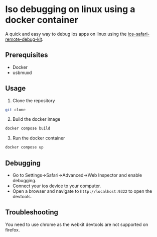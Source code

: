 # Iso debugging on linux using a docker container

A quick and easy way to debug ios apps on linux using the [ios-safari-remote-debug-kit](https://github.com/HimbeersaftLP/ios-safari-remote-debug-kit). 

## Prerequisites
- Docker
- usbmuxd

## Usage
1. Clone the repository
```bash
git clone
```
2. Build the docker image
```bash
docker compose build
```
3. Run the docker container
```bash
docker compose up
```

## Debugging

- Go to Settings->Safari->Advanced->Web Inspector and enable debugging.
- Connect your ios device to your computer.
- Open a browser and navigate to `http://localhost:9322` to open the devtools.


## Troubleshooting

You need to use chrome as the webkit devtools are not supported on firefox.
